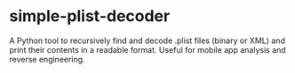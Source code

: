 # simple-plist-decoder
A Python tool to recursively find and decode .plist files (binary or XML) and print their contents in a readable format. Useful for mobile app analysis and reverse engineering.
